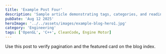 ```yaml
---
title: 'Example Post Four'
description: 'Sample article demonstrating tags, categories, and reading time.'
pubDate: 'Aug 12 2025'
heroImage: '../../assets/images/example-blog-hero1.jpg'
category: 'Engineering'
tags: ['OpenGL', 'C++', CleanCode, Engine Motor]
---
```


Use this post to verify pagination and the featured card on the blog index.



